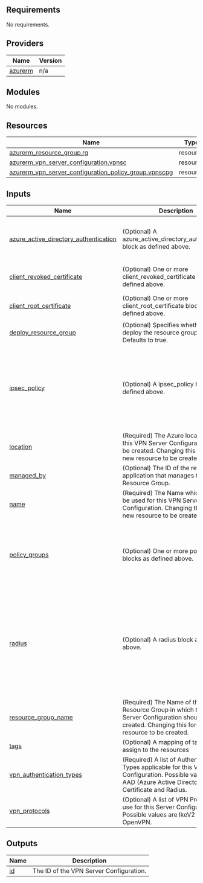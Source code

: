 <!-- BEGIN_TF_DOCS -->
## Requirements

No requirements.

## Providers

| Name | Version |
|------|---------|
| <a name="provider_azurerm"></a> [azurerm](#provider\_azurerm) | n/a |

## Modules

No modules.

## Resources

| Name | Type |
|------|------|
| [azurerm_resource_group.rg](https://registry.terraform.io/providers/hashicorp/azurerm/latest/docs/resources/resource_group) | resource |
| [azurerm_vpn_server_configuration.vpnsc](https://registry.terraform.io/providers/hashicorp/azurerm/latest/docs/resources/vpn_server_configuration) | resource |
| [azurerm_vpn_server_configuration_policy_group.vpnscpg](https://registry.terraform.io/providers/hashicorp/azurerm/latest/docs/resources/vpn_server_configuration_policy_group) | resource |

## Inputs

| Name | Description | Type | Default | Required |
|------|-------------|------|---------|:--------:|
| <a name="input_azure_active_directory_authentication"></a> [azure\_active\_directory\_authentication](#input\_azure\_active\_directory\_authentication) | (Optional) A azure\_active\_directory\_authentication block as defined above. | <pre>object({<br>    audience = string<br>    issuer   = string<br>    tenant   = string<br>  })</pre> | `null` | no |
| <a name="input_client_revoked_certificate"></a> [client\_revoked\_certificate](#input\_client\_revoked\_certificate) | (Optional) One or more client\_revoked\_certificate blocks as defined above. | <pre>map(object({<br>    thumbprint = string<br>  }))</pre> | `null` | no |
| <a name="input_client_root_certificate"></a> [client\_root\_certificate](#input\_client\_root\_certificate) | (Optional) One or more client\_root\_certificate blocks as defined above. | <pre>map(object({<br>    public_cert_data = string<br>  }))</pre> | `null` | no |
| <a name="input_deploy_resource_group"></a> [deploy\_resource\_group](#input\_deploy\_resource\_group) | (Optional) Specifies whether to deploy the resource group or not. Defaults to true. | `bool` | `true` | no |
| <a name="input_ipsec_policy"></a> [ipsec\_policy](#input\_ipsec\_policy) | (Optional) A ipsec\_policy block as defined above. | <pre>object({<br>    dh_group              = string<br>    ike_encryption        = string<br>    ike_integrity         = string<br>    ipsec_encryption      = string<br>    ipsec_integrity       = string<br>    pfs_group             = string<br>    sa_lifetime_seconds   = number<br>    sa_dat_size_kilobytes = number<br>  })</pre> | `null` | no |
| <a name="input_location"></a> [location](#input\_location) | (Required) The Azure location where this VPN Server Configuration should be created. Changing this forces a new resource to be created. | `string` | n/a | yes |
| <a name="input_managed_by"></a> [managed\_by](#input\_managed\_by) | (Optional) The ID of the resource or application that manages this Resource Group. | `string` | `null` | no |
| <a name="input_name"></a> [name](#input\_name) | (Required) The Name which should be used for this VPN Server Configuration. Changing this forces a new resource to be created. | `string` | n/a | yes |
| <a name="input_policy_groups"></a> [policy\_groups](#input\_policy\_groups) | (Optional) One or more policy\_groups blocks as defined above. | <pre>map(object({<br>    policies = map(object({<br>      type  = string<br>      value = string<br>    }))<br>    is_default = optional(bool)<br>    priority   = optional(number)<br>  }))</pre> | `null` | no |
| <a name="input_radius"></a> [radius](#input\_radius) | (Optional) A radius block as defined above. | <pre>object({<br>    server = map(object({<br>      address = string<br>      secret  = string<br>      score   = number<br>    }))<br>    client_root_certificate = optional(map(object({<br>      thumbprint = string<br>    })))<br>    server_root_certificate = optional(map(object({<br>      public_cert_data = string<br>    })))<br>  })</pre> | `null` | no |
| <a name="input_resource_group_name"></a> [resource\_group\_name](#input\_resource\_group\_name) | (Required) The Name of the Resource Group in which this VPN Server Configuration should be created. Changing this forces a new resource to be created. | `string` | n/a | yes |
| <a name="input_tags"></a> [tags](#input\_tags) | (Optional) A mapping of tags to assign to the resources | `any` | `null` | no |
| <a name="input_vpn_authentication_types"></a> [vpn\_authentication\_types](#input\_vpn\_authentication\_types) | (Required) A list of Authentication Types applicable for this VPN Server Configuration. Possible values are AAD (Azure Active Directory), Certificate and Radius. | `list(string)` | n/a | yes |
| <a name="input_vpn_protocols"></a> [vpn\_protocols](#input\_vpn\_protocols) | (Optional) A list of VPN Protocols to use for this Server Configuration. Possible values are IkeV2 and OpenVPN. | `list(string)` | `[]` | no |

## Outputs

| Name | Description |
|------|-------------|
| <a name="output_id"></a> [id](#output\_id) | The ID of the VPN Server Configuration. |
<!-- END_TF_DOCS -->